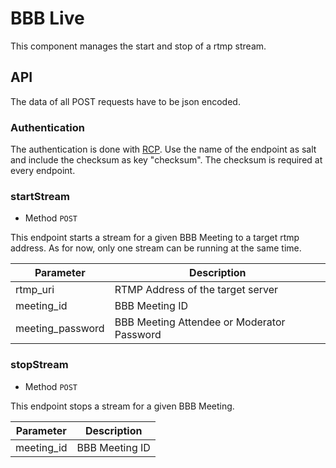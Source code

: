 # BBB Live

This component manages the start and stop of a rtmp stream.

## API
The data of all POST requests have to be json encoded.

### Authentication

The authentication is done with [RCP](https://github.com/myOmikron/rcp). Use the name of the endpoint  as salt and include the
checksum as key "checksum". The checksum is required at every endpoint.

### startStream
- Method `POST`

This endpoint starts a stream for a given BBB Meeting to a target rtmp address.
As for now, only one stream can be running at the same time.

Parameter        | Description
---              | ---
rtmp_uri         | RTMP Address of the target server
meeting_id       | BBB Meeting ID
meeting_password | BBB Meeting Attendee or Moderator Password


### stopStream
- Method `POST`

This endpoint stops a stream for a given BBB Meeting.

Parameter  | Description
---        | ---
meeting_id | BBB Meeting ID
